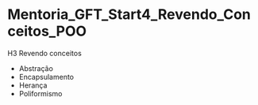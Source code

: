 # Mentoria_GFT_Start4_Revendo_Conceitos_POO

H3 Revendo conceitos 

- Abstração 
- Encapsulamento 
- Herança
- Poliformismo
